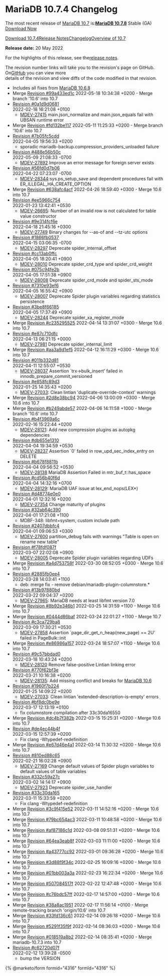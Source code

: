 # MariaDB 10.7.4 Changelog

The most recent release of [MariaDB 10.7](../../old-releases/release-notes-mariadb-10-7-series/what-is-mariadb-107.md) is:[**MariaDB 10.7.8**](../../old-releases/release-notes-mariadb-10-7-series/mariadb-10-7-8-release-notes.md) Stable (GA) [Download Now](https://downloads.mariadb.org/mariadb/10.7.8/)

[Download 10.7.4](https://mariadb.org/download/?tab=mariadb\&release=10.7.4\&product=mariadb)[Release Notes](../../old-releases/release-notes-mariadb-10-7-series/mariadb-1074-release-notes.md)[Changelog](mariadb-1074-changelog.md)[Overview of 10.7](../../old-releases/release-notes-mariadb-10-7-series/what-is-mariadb-107.md)

**Release date:** 20 May 2022

For the highlights of this release, see the[release notes](../../old-releases/release-notes-mariadb-10-7-series/mariadb-1074-release-notes.md).

The revision number links will take you to the revision's page on GitHub. On[GitHub](https://github.com/MariaDB/server/tree/10.7) you can view more\
details of the revision and view diffs of the code modified in that revision.

* Includes all fixes from [MariaDB 10.6.8](../changelogs-mariadb-106-series/mariadb-1068-changelog.md)
* Merge [Revision #99a433ed1c](https://github.com/MariaDB/server/commit/99a433ed1c) 2022-05-18 10:34:38 +0200 - Merge branch '10.6' into 10.7
* [Revision #0a1d9d0681](https://github.com/MariaDB/server/commit/0a1d9d0681)\
  2022-02-18 16:21:08 +0100
  * [MDEV-27415](https://jira.mariadb.org/browse/MDEV-27415) main.json\_normalize and main.json\_equals fail with UBSAN runtime error
* Merge [Revision #fd132be117](https://github.com/MariaDB/server/commit/fd132be117) 2022-05-11 11:25:33 +0200 - Merge branch '10.6' into 10.7
* [Revision #7b05fc5cdd](https://github.com/MariaDB/server/commit/7b05fc5cdd)\
  2022-04-05 19:56:33 +0200
  * sporadic mariadb-backup.compression\_providers\_unloaded failure
* [Revision #488e56b50c](https://github.com/MariaDB/server/commit/488e56b50c)\
  2022-05-09 21:08:33 -0700
  * [MDEV-27892](https://jira.mariadb.org/browse/MDEV-27892) Improve an error message for foreign server exists
* [Revision #56fd0d7b06](https://github.com/MariaDB/server/commit/56fd0d7b06)\
  2022-04-22 07:23:07 -0700
  * [MDEV-28344](https://jira.mariadb.org/browse/MDEV-28344):sys.ps\_setup\_save and dependent procedures fail with ER\_ILLEGAL\_HA\_CREATE\_OPTION
* Merge [Revision #638afc4acf](https://github.com/MariaDB/server/commit/638afc4acf) 2022-04-26 18:59:40 +0300 - Merge 10.6 into 10.7
* [Revision #ee5966c754](https://github.com/MariaDB/server/commit/ee5966c754)\
  2022-01-23 13:42:41 +0530
  * [MDEV-26695](https://jira.mariadb.org/browse/MDEV-26695): Number of an invalid row is not calculated for table value constructor
* [Revision #9e314fcf6e](https://github.com/MariaDB/server/commit/9e314fcf6e)\
  2022-04-18 21:45:16 +0300
  * [MDEV-27749](https://jira.mariadb.org/browse/MDEV-27749) Binary changes for --as-of and --tz-utc options
* [Revision #1866fb0537](https://github.com/MariaDB/server/commit/1866fb0537)\
  2022-04-15 03:06:35 -0700
  * [MDEV-28297](https://jira.mariadb.org/browse/MDEV-28297) Deprecate spider\_internal\_offset
* [Revision #cc13ab0ffc](https://github.com/MariaDB/server/commit/cc13ab0ffc)\
  2022-04-05 18:20:41 +0900
  * [MDEV-28010](https://jira.mariadb.org/browse/MDEV-28010) Deprecate spider\_crd\_type and spider\_crd\_weight
* [Revision #075c94fe2b](https://github.com/MariaDB/server/commit/075c94fe2b)\
  2022-04-05 17:51:38 +0900
  * [MDEV-28008](https://jira.mariadb.org/browse/MDEV-28008) Deprecate spider\_crd\_mode and spider\_sts\_mode
* [Revision #7310e93ef6](https://github.com/MariaDB/server/commit/7310e93ef6)\
  2022-04-05 16:55:42 +0900
  * [MDEV-28007](https://jira.mariadb.org/browse/MDEV-28007) Deprecate Spider plugin variables regarding statistics persistence
* [Revision #3be8f66185](https://github.com/MariaDB/server/commit/3be8f66185)\
  2022-04-05 17:37:49 +0900
  * [MDEV-28244](https://jira.mariadb.org/browse/MDEV-28244) Deprecate spider\_xa\_register\_mode
* Merge [Revision #c235295525](https://github.com/MariaDB/server/commit/c235295525) 2022-04-14 13:31:07 +0300 - Merge 10.6 into 10.7
* [Revision #e87c710dfc](https://github.com/MariaDB/server/commit/e87c710dfc)\
  2022-04-13 06:21:15 +0000
  * [MDEV-27981](https://jira.mariadb.org/browse/MDEV-27981) Deprecate spider\_internal\_limit
* Merge [Revision #aa3a9d1ef5](https://github.com/MariaDB/server/commit/aa3a9d1ef5) 2022-04-12 16:11:29 +0300 - Merge 10.6 into 10.7
* [Revision #011b332d81](https://github.com/MariaDB/server/commit/011b332d81)\
  2022-04-11 12:55:07 +0530
  * [MDEV-28037](https://jira.mariadb.org/browse/MDEV-28037) Assertion \`trx->bulk\_insert' failed in innodb\_prepare\_commit\_versioned
* [Revision #e858fc89d3](https://github.com/MariaDB/server/commit/e858fc89d3)\
  2022-01-25 14:35:43 +0200
  * [MDEV-27033](https://jira.mariadb.org/browse/MDEV-27033): Clean lintian 'duplicate-override-context' warnings
* Merge [Revision #2d8e38bc94](https://github.com/MariaDB/server/commit/2d8e38bc94) 2022-04-06 13:00:09 +0300 - Merge 10.6 into 10.7
* Merge [Revision #b249abde57](https://github.com/MariaDB/server/commit/b249abde57) 2022-04-06 14:11:58 +1000 - Merge branch '10.6' into 10.7
* [Revision #b4f3969a6c](https://github.com/MariaDB/server/commit/b4f3969a6c)\
  2022-02-16 15:22:44 +0200
  * [MDEV-28121](https://jira.mariadb.org/browse/MDEV-28121): Add new compression plugins as autopkg dependencies
* [Revision #db655e1310](https://github.com/MariaDB/server/commit/db655e1310)\
  2022-04-04 19:34:59 +0530
  * [MDEV-28237](https://jira.mariadb.org/browse/MDEV-28237) Assertion \`0' failed in row\_upd\_sec\_index\_entry on DELETE
* [Revision #b678f8811b](https://github.com/MariaDB/server/commit/b678f8811b)\
  2022-04-04 09:56:52 +0530
  * [MDEV-28138](https://jira.mariadb.org/browse/MDEV-28138) MariaDB Assertion Failed in mtr\_buf\_t::has\_space
* [Revision #cd56b40f6d](https://github.com/MariaDB/server/commit/cd56b40f6d)\
  2022-04-04 14:32:16 +0700
  * [MDEV-28129](https://jira.mariadb.org/browse/MDEV-28129): MariaDB UAF issue at lex\_end\_nops(LEX\*)
* [Revision #d48774e0e0](https://github.com/MariaDB/server/commit/d48774e0e0)\
  2022-04-01 12:32:16 +0200
  * [MDEV-27354](https://jira.mariadb.org/browse/MDEV-27354) Change maturity of plugins
* [Revision #32ab64c390](https://github.com/MariaDB/server/commit/32ab64c390)\
  2022-04-01 17:21:08 +1100
  * MDBF-348: libfmt=system, custom include path
* [Revision #2407dbbfc4](https://github.com/MariaDB/server/commit/2407dbbfc4)\
  2022-04-01 09:06:53 +0300
  * [MDEV-27600](https://jira.mariadb.org/browse/MDEV-27600) partition\_debug fails with warnings "Table is open on rename new table"
* [Revision #f78fdf087f](https://github.com/MariaDB/server/commit/f78fdf087f)\
  2022-03-07 22:02:08 +0900
  * [MDEV-28005](https://jira.mariadb.org/browse/MDEV-28005) Deprecate Spider plugin variables regarding UDFs
* Merge [Revision #a4d753758f](https://github.com/MariaDB/server/commit/a4d753758f) 2022-03-30 08:52:05 +0300 - Merge 10.6 into 10.7
* [Revision #2885fb0ee4](https://github.com/MariaDB/server/commit/2885fb0ee4)\
  2022-03-28 14:03:41 +1100
  * deb: merge fix - remove debian/mariadb-plugin-columnstore.\*
* [Revision #13b97880bd](https://github.com/MariaDB/server/commit/13b97880bd)\
  2022-03-22 09:04:37 +0200
  * [MDEV-27965](https://jira.mariadb.org/browse/MDEV-27965): MariaDB needs at least libfmt version 7.0
* Merge [Revision #8b92e346b1](https://github.com/MariaDB/server/commit/8b92e346b1) 2022-03-25 14:31:59 +1100 - Merge 10.6 into 10.7
* Merge [Revision #0444d86baf](https://github.com/MariaDB/server/commit/0444d86baf) 2022-03-24 22:01:27 +1100 - Merge 10.7
* [Revision #c3ca729ba8](https://github.com/MariaDB/server/commit/c3ca729ba8)\
  2022-03-09 17:30:21 +0530
  * [MDEV-27858](https://jira.mariadb.org/browse/MDEV-27858) Assertion \`page\_dir\_get\_n\_heap(new\_page) == 2U' failed in PageBulk::init
* Merge [Revision #e86986a157](https://github.com/MariaDB/server/commit/e86986a157) 2022-03-24 18:57:07 +1100 - Merge 10.6 into 10.7
* [Revision #9c57bbdad0](https://github.com/MariaDB/server/commit/9c57bbdad0)\
  2022-03-18 10:43:24 +0200
  * [MDEV-28120](https://jira.mariadb.org/browse/MDEV-28120) Remove false-positive Lintian linking error
* [Revision #770f62bf3e](https://github.com/MariaDB/server/commit/770f62bf3e)\
  2022-03-21 10:16:38 +0200
  * [MDEV-28135](https://jira.mariadb.org/browse/MDEV-28135): Add missing conflict and breaks for [MariaDB 10.6](../../mariadb-10-6-series/what-is-mariadb-106.md)
* [Revision #1960f7b224](https://github.com/MariaDB/server/commit/1960f7b224)\
  2022-01-25 14:09:22 +0200
  * [MDEV-27033](https://jira.mariadb.org/browse/MDEV-27033): Clean lintian 'extended-description-is-empty' errors
* [Revision #bf8dc0be9e](https://github.com/MariaDB/server/commit/bf8dc0be9e)\
  2022-03-17 12:13:19 +0100
  * fix columnstore compilation after 33c30da16550
* Merge [Revision #dc4b7f382b](https://github.com/MariaDB/server/commit/dc4b7f382b) 2022-03-15 15:25:31 +0200 - Merge 10.6 into 10.7
* [Revision #de4ec44b4f](https://github.com/MariaDB/server/commit/de4ec44b4f)\
  2022-03-15 12:57:39 +0200
  * Fix clang -Wtypedef-redefinition
* Merge [Revision #e67d46e4a1](https://github.com/MariaDB/server/commit/e67d46e4a1) 2022-03-14 11:30:32 +0200 - Merge 10.6 into 10.7
* [Revision #810ed88c65](https://github.com/MariaDB/server/commit/810ed88c65)\
  2022-02-21 16:02:28 +0900
  * [MDEV-27169](https://jira.mariadb.org/browse/MDEV-27169) Change default values of Spider plugin variables to default values of table variables
* [Revision #332c59a27c](https://github.com/MariaDB/server/commit/332c59a27c)\
  2022-03-02 14:14:17 +0900
  * [MDEV-27923](https://jira.mariadb.org/browse/MDEV-27923) Deprecate spider\_use\_handler
* [Revision #33c30da165](https://github.com/MariaDB/server/commit/33c30da165)\
  2022-03-11 15:33:59 +0200
  * Fix clang -Wtypedef-redefinition
* Merge [Revision #3c9f415e52](https://github.com/MariaDB/server/commit/3c9f415e52) 2022-03-11 14:52:16 +0200 - Merge 10.6 into 10.7
* Merge [Revision #79bc654ac3](https://github.com/MariaDB/server/commit/79bc654ac3) 2022-03-11 10:48:58 +0200 - Merge 10.6 into 10.7
* Merge [Revision #af87186c1d](https://github.com/MariaDB/server/commit/af87186c1d) 2022-03-08 09:51:31 +0200 - Merge 10.6 into 10.7
* Merge [Revision #64ea3eab8f](https://github.com/MariaDB/server/commit/64ea3eab8f) 2022-03-03 11:11:00 +0200 - Merge 10.6 into 10.7
* Merge [Revision #a43777cc92](https://github.com/MariaDB/server/commit/a43777cc92) 2022-03-01 09:36:28 +0200 - Merge 10.6 into 10.7
* Merge [Revision #3d88f9f34c](https://github.com/MariaDB/server/commit/3d88f9f34c) 2022-02-25 16:09:16 +0200 - Merge 10.6 into 10.7
* Merge [Revision #01bb003a3a](https://github.com/MariaDB/server/commit/01bb003a3a) 2022-02-23 16:22:34 +0200 - Merge 10.6 into 10.7
* Merge [Revision #507084517f](https://github.com/MariaDB/server/commit/507084517f) 2022-02-22 12:47:48 +0200 - Merge 10.6 into 10.7
* Merge [Revision #c76bdc57ff](https://github.com/MariaDB/server/commit/c76bdc57ff) 2022-02-17 14:57:00 +0200 - Merge 10.6 into 10.7
* Merge [Revision #38a8ac1951](https://github.com/MariaDB/server/commit/38a8ac1951) 2022-02-17 11:56:14 +0100 - Merge remote-tracking branch 'origin/10.6' into 10.7
* Merge [Revision #33fd136c61](https://github.com/MariaDB/server/commit/33fd136c61) 2022-02-14 09:26:18 +0200 - Merge 10.6 into 10.7
* Merge [Revision #5291f35f9f](https://github.com/MariaDB/server/commit/5291f35f9f) 2022-02-14 08:36:03 +0200 - Merge 10.6 into 10.7
* Merge [Revision #018519a8b2](https://github.com/MariaDB/server/commit/018519a8b2) 2022-02-14 08:35:41 +0200 - Merge mariadb-10.7.3 into 10.7
* [Revision #c62720d07f](https://github.com/MariaDB/server/commit/c62720d07f)\
  2022-02-12 13:39:28 -0500
  * bump the VERSION

{% @marketo/form formid="4316" formId="4316" %}
